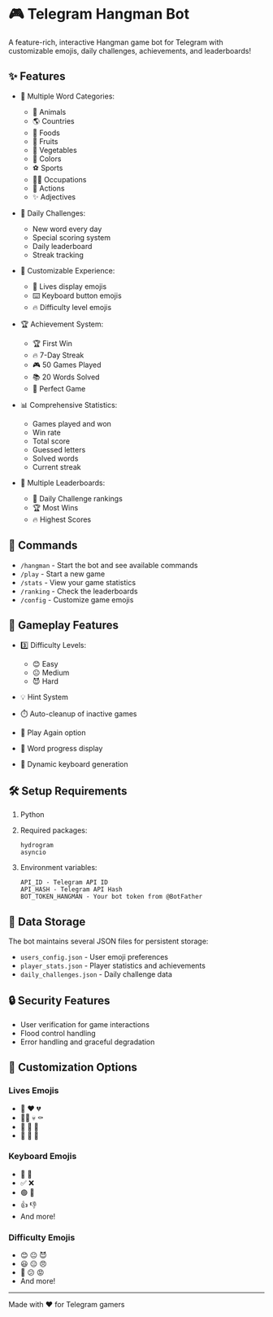 # 🎮 Telegram Hangman Bot

A feature-rich, interactive Hangman game bot for Telegram with customizable emojis, daily challenges, achievements, and leaderboards!

## ✨ Features

- 🎯 Multiple Word Categories:
  - 🐾 Animals
  - 🌎 Countries
  - 🍔 Foods
  - 🍎 Fruits
  - 🥕 Vegetables
  - 🎨 Colors
  - ⚽️ Sports
  - 🧑‍💼 Occupations
  - 🏃 Actions
  - ✨ Adjectives

- 📅 Daily Challenges:
  - New word every day
  - Special scoring system
  - Daily leaderboard
  - Streak tracking

- 🎨 Customizable Experience:
  - 💖 Lives display emojis
  - ⌨️ Keyboard button emojis
  - 🔥 Difficulty level emojis

- 🏆 Achievement System:
  - 🏆 First Win
  - 🔥 7-Day Streak
  - 🎮 50 Games Played
  - 📚 20 Words Solved
  - 💯 Perfect Game

- 📊 Comprehensive Statistics:
  - Games played and won
  - Win rate
  - Total score
  - Guessed letters
  - Solved words
  - Current streak

- 🏅 Multiple Leaderboards:
  - 📅 Daily Challenge rankings
  - 🏆 Most Wins
  - 🔥 Highest Scores

## 🎯 Commands

- `/hangman` - Start the bot and see available commands
- `/play` - Start a new game
- `/stats` - View your game statistics
- `/ranking` - Check the leaderboards
- `/config` - Customize game emojis

## 🎲 Gameplay Features

- 3️⃣ Difficulty Levels:
  - 😊 Easy
  - 😐 Medium
  - 😈 Hard

- 💡 Hint System
- ⏱️ Auto-cleanup of inactive games
- 🔄 Play Again option
- 📝 Word progress display
- 🎯 Dynamic keyboard generation

## 🛠️ Setup Requirements

1. Python
2. Required packages:
   ```
   hydrogram
   asyncio
   ```

3. Environment variables:
   ```
   API_ID - Telegram API ID
   API_HASH - Telegram API Hash
   BOT_TOKEN_HANGMAN - Your bot token from @BotFather
   ```

## 💾 Data Storage

The bot maintains several JSON files for persistent storage:
- `users_config.json` - User emoji preferences
- `player_stats.json` - Player statistics and achievements
- `daily_challenges.json` - Daily challenge data

## 🔒 Security Features

- User verification for game interactions
- Flood control handling
- Error handling and graceful degradation

## 🎨 Customization Options

### Lives Emojis
- 💚 ❤️ 💔
- 🧔‍♂️ 💀 ⚰️
- 🌱 🍃 🍂
- 🍜 🥢 🥣

### Keyboard Emojis
- 🎯 🚫
- ✅ ❌
- 🟢 🔴
- 👍 👎
- And more!

### Difficulty Emojis
- 😊 😐 😈
- 😃 😑 😠
- 🤡 😕 😡
- And more!

---
Made with ❤️ for Telegram gamers 
